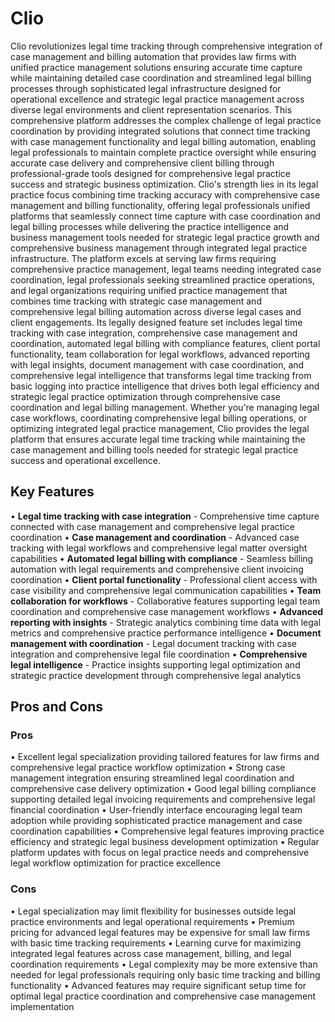 # Clio

Clio revolutionizes legal time tracking through comprehensive integration of case management and billing automation that provides law firms with unified practice management solutions ensuring accurate time capture while maintaining detailed case coordination and streamlined legal billing processes through sophisticated legal infrastructure designed for operational excellence and strategic legal practice management across diverse legal environments and client representation scenarios. This comprehensive platform addresses the complex challenge of legal practice coordination by providing integrated solutions that connect time tracking with case management functionality and legal billing automation, enabling legal professionals to maintain complete practice oversight while ensuring accurate case delivery and comprehensive client billing through professional-grade tools designed for comprehensive legal practice success and strategic business optimization. Clio's strength lies in its legal practice focus combining time tracking accuracy with comprehensive case management and billing functionality, offering legal professionals unified platforms that seamlessly connect time capture with case coordination and legal billing processes while delivering the practice intelligence and business management tools needed for strategic legal practice growth and comprehensive business management through integrated legal practice infrastructure. The platform excels at serving law firms requiring comprehensive practice management, legal teams needing integrated case coordination, legal professionals seeking streamlined practice operations, and legal organizations requiring unified practice management that combines time tracking with strategic case management and comprehensive legal billing automation across diverse legal cases and client engagements. Its legally designed feature set includes legal time tracking with case integration, comprehensive case management and coordination, automated legal billing with compliance features, client portal functionality, team collaboration for legal workflows, advanced reporting with legal insights, document management with case coordination, and comprehensive legal intelligence that transforms legal time tracking from basic logging into practice intelligence that drives both legal efficiency and strategic legal practice optimization through comprehensive case coordination and legal billing management. Whether you're managing legal case workflows, coordinating comprehensive legal billing operations, or optimizing integrated legal practice management, Clio provides the legal platform that ensures accurate legal time tracking while maintaining the case management and billing tools needed for strategic legal practice success and operational excellence.

## Key Features

• **Legal time tracking with case integration** - Comprehensive time capture connected with case management and comprehensive legal practice coordination
• **Case management and coordination** - Advanced case tracking with legal workflows and comprehensive legal matter oversight capabilities
• **Automated legal billing with compliance** - Seamless billing automation with legal requirements and comprehensive client invoicing coordination
• **Client portal functionality** - Professional client access with case visibility and comprehensive legal communication capabilities
• **Team collaboration for workflows** - Collaborative features supporting legal team coordination and comprehensive case management workflows
• **Advanced reporting with insights** - Strategic analytics combining time data with legal metrics and comprehensive practice performance intelligence
• **Document management with coordination** - Legal document tracking with case integration and comprehensive legal file coordination
• **Comprehensive legal intelligence** - Practice insights supporting legal optimization and strategic practice development through comprehensive legal analytics

## Pros and Cons

### Pros
• Excellent legal specialization providing tailored features for law firms and comprehensive legal practice workflow optimization
• Strong case management integration ensuring streamlined legal coordination and comprehensive case delivery optimization
• Good legal billing compliance supporting detailed legal invoicing requirements and comprehensive legal financial coordination
• User-friendly interface encouraging legal team adoption while providing sophisticated practice management and case coordination capabilities
• Comprehensive legal features improving practice efficiency and strategic legal business development optimization
• Regular platform updates with focus on legal practice needs and comprehensive legal workflow optimization for practice excellence

### Cons
• Legal specialization may limit flexibility for businesses outside legal practice environments and legal operational requirements
• Premium pricing for advanced legal features may be expensive for small law firms with basic time tracking requirements
• Learning curve for maximizing integrated legal features across case management, billing, and legal coordination requirements
• Legal complexity may be more extensive than needed for legal professionals requiring only basic time tracking and billing functionality
• Advanced features may require significant setup time for optimal legal practice coordination and comprehensive case management implementation